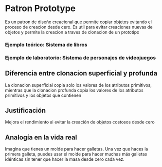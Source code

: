# Patron Prototype
Es un patron de diseño creacional que permite copiar objetos evitando el proceso de creacion desde cero. Es util para evitar creaciones nuevas de objetos y permite la creacion a traves de clonacion de un prototipo

### Ejemplo teórico: Sistema de libros
### Ejemplo de laboratorio: Sistema de personajes de videojuegos


## Diferencia entre clonacion superficial y profunda
La clonacion superficial copia solo los valores de los atributos primitivos, mientras que la clonacion profunda copia los valores de los atributos primitivos y los objetos que contienen

## Justificación
Mejora el rendimiento al evitar la creación de objetos costosos desde cero

## Analogía en la vida real
Imagina que tienes un molde para hacer galletas. Una vez que haces la primera galleta, puedes usar el molde para hacer muchas más galletas idénticas sin tener que hacer la masa desde cero cada vez.